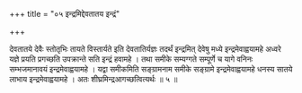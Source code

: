 +++
title = "०५ इन्द्रमिद्देवतातय इन्द्रं"

+++

देवतातये देवैः स्तोतृभिः तायते विस्तार्यते इति देवतातिर्यज्ञः तदर्थं इन्द्रमित् देवेषु मध्ये इन्द्रमेवाह्वयामहे अध्वरे यज्ञे प्रयति प्रगच्छति उपक्रान्ते सति इन्द्रं हवामहे । तथा समीके सम्यग्गते सम्पूर्णे च यागे वनिनः सम्भजमानावयं इन्द्रमेवाह्वयामहे । यद्वा समीकमिति सङ्ग्रामनाम समीके सङ्ग्रामे इन्द्रमेवाह्वयामहे धनस्य सातये लाभाय इन्द्रमेवाह्वयामहे । अतः शीघ्रमिन्द्रआगच्छत्वित्यर्थः ॥ ५ ॥